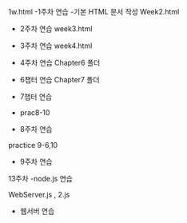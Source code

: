 1w.html
-1주차 연습
-기본 HTML 문서 작성
Week2.html
- 2주차 연습
week3.html
- 3주차 연습
week4.html
- 4주차 연습
Chapter6 폴더
- 6챕터 연습
Chapter7 폴더
- 7챕터 연습

- prac8-10
- 8주차 연습

practice 9-6,10 
-  9주차 연습

13주차
-node.js 연습

WebServer.js , 2.js
- 웹서버 연습

